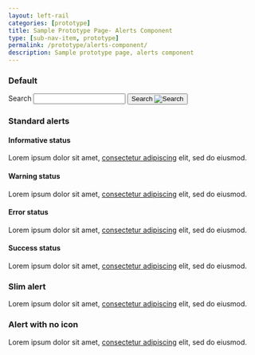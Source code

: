 ```yaml
---
layout: left-rail
categories: [prototype]
title: Sample Prototype Page- Alerts Component
type: [sub-nav-item, prototype]
permalink: /prototype/alerts-component/
description: Sample prototype page, alerts component
---
```

<h3 class="site-preview-heading">Default</h3>
<section aria-label="Search component">
  <form class="usa-search" role="search">
    <label class="usa-sr-only" for="search-field">Search</label>
    <input class="usa-input" id="search-field" type="search" name="search" />
    <button class="usa-button" type="submit">
      <span class="usa-search__submit-text">Search </span
      ><img
        src="/assets/img/usa-icons-bg/search--white.svg"
        class="usa-search__submit-icon"
        alt="Search"
      />
    </button>
  </form>
</section>
<h3 class="site-preview-heading">Standard alerts</h3>

<div class="usa-alert usa-alert--info">
  <div class="usa-alert__body">
    <h4 class="usa-alert__heading">Informative status</h4>
    <p class="usa-alert__text">
      Lorem ipsum dolor sit amet,
      <a class="usa-link" href="javascript:void(0);">consectetur adipiscing</a>
      elit, sed do eiusmod.
    </p>
  </div>
</div>

<div class="usa-alert usa-alert--warning">
  <div class="usa-alert__body">
    <h4 class="usa-alert__heading">Warning status</h4>
    <p class="usa-alert__text">
      Lorem ipsum dolor sit amet,
      <a class="usa-link" href="javascript:void(0);">consectetur adipiscing</a>
      elit, sed do eiusmod.
    </p>
  </div>
</div>

<div class="usa-alert usa-alert--error" role="alert">
  <div class="usa-alert__body">
    <h4 class="usa-alert__heading">Error status</h4>
    <p class="usa-alert__text">
      Lorem ipsum dolor sit amet,
      <a class="usa-link" href="javascript:void(0);">consectetur adipiscing</a>
      elit, sed do eiusmod.
    </p>
  </div>
</div>

<div class="usa-alert usa-alert--success">
  <div class="usa-alert__body">
    <h4 class="usa-alert__heading">Success status</h4>
    <p class="usa-alert__text">
      Lorem ipsum dolor sit amet,
      <a class="usa-link" href="javascript:void(0);">consectetur adipiscing</a>
      elit, sed do eiusmod.
    </p>
  </div>
</div>

<h3 class="site-preview-heading">Slim alert</h3>

<div class="usa-alert usa-alert--info usa-alert--slim">
  <div class="usa-alert__body">
    <p class="usa-alert__text">
      Lorem ipsum dolor sit amet,
      <a class="usa-link" href="javascript:void(0);">consectetur adipiscing</a>
      elit, sed do eiusmod.
    </p>
  </div>
</div>

<h3 class="site-preview-heading">Alert with no icon</h3>

<div class="usa-alert usa-alert--info usa-alert--no-icon">
  <div class="usa-alert__body">
    <p class="usa-alert__text">
      Lorem ipsum dolor sit amet,
      <a class="usa-link" href="javascript:void(0);">consectetur adipiscing</a>
      elit, sed do eiusmod.
    </p>
  </div>
</div>